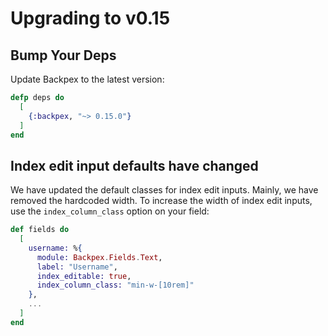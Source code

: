 # Upgrading to v0.15

## Bump Your Deps

Update Backpex to the latest version:

```elixir
defp deps do
  [
    {:backpex, "~> 0.15.0"}
  ]
end
```

## Index edit input defaults have changed

We have updated the default classes for index edit inputs. Mainly, we have removed the hardcoded width. To increase the width of index edit inputs, use the `index_column_class` option on your field:

```elixir
def fields do
  [
    username: %{
      module: Backpex.Fields.Text,
      label: "Username",
      index_editable: true,
      index_column_class: "min-w-[10rem]"
    },
    ...
  ]
end
```
